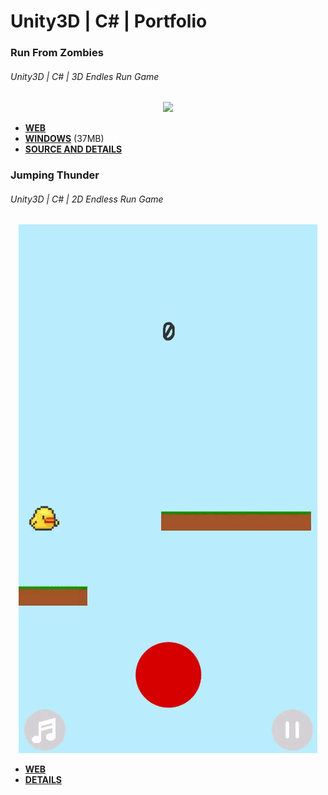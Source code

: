 # Unity3D | C# | Portfolio

### Run From Zombies
###### Unity3D | C# | 3D Endles Run Game
<p align="center">
<img src="/gif/runfromzombies.gif"/>
</p>
<ul>
  <li><strong><a href="https://leonardusoa.github.io/runfromzomzom/index.html" target="_blank" rel="noopener noreferrer">WEB</a></strong></li>
  <li><strong><a href="https://drive.google.com/open?id=1uvBmY5E_QmEVHbXUQTm9RDA6CNmryacl" target="_blank" rel="noopener noreferrer">WINDOWS</a></strong> (37MB)</li>
  <li><strong><a href="https://github.com/leonardusoa/RunFromZombiesFullProject" target="_blank" rel="noopener noreferrer">SOURCE AND DETAILS</a></strong></li>
</ul>

### Jumping Thunder
###### Unity3D | C# | 2D Endless Run Game
<p align="center">
<img src="/gif/jumpthun.gif"/>
</p>
<ul>
  <li><strong><a href="https://leonardusoa.github.io/jumpinbird/index.html" target="_blank" rel="noopener noreferrer">WEB</a></strong></li>
  <!--- <li><strong><a href="https://drive.google.com/open?id=1uvBmY5E_QmEVHbXUQTm9RDA6CNmryacl" target="_blank" rel="noopener noreferrer">WINDOWS</a></strong> (37MB)</li> -->
  <li><strong><a href="https://github.com/leonardusoa/jumpinbird" target="_blank" rel="noopener noreferrer">DETAILS</a></strong></li>
</ul>
